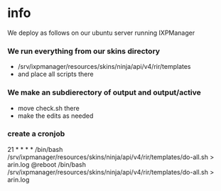 # info
We deploy as follows on our ubuntu server running IXPManager
### We run everything from our skins directory
- /srv/ixpmanager/resources/skins/ninja/api/v4/rir/templates 
- and place all scripts there
### We make an subdierectory of output and output/active
- move check.sh there
- make the edits as needed

### create a cronjob
21 * * * *  /bin/bash /srv/ixpmanager/resources/skins/ninja/api/v4/rir/templates/do-all.sh > arin.log
@reboot /bin/bash /srv/ixpmanager/resources/skins/ninja/api/v4/rir/templates/do-all.sh > arin.log
